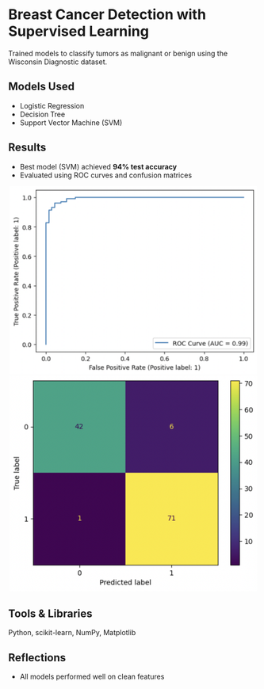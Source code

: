 # Breast Cancer Detection with Supervised Learning

Trained models to classify tumors as malignant or benign using the Wisconsin Diagnostic dataset.

## Models Used
- Logistic Regression
- Decision Tree
- Support Vector Machine (SVM)

## Results
- Best model (SVM) achieved **94% test accuracy**
- Evaluated using ROC curves and confusion matrices

<p align="center">
  <img src="ROC.png" width="500"/><img src="CM.png" width="500"/>
</p>

## Tools & Libraries
Python, scikit-learn, NumPy, Matplotlib

## Reflections
- All models performed well on clean features
